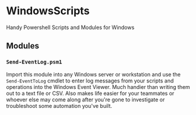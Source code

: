 # WindowsScripts
 Handy Powershell Scripts and Modules for Windows

## Modules

### `Send-EventLog.psm1`

Import this module into any Windows server or workstation and use the `Send-EventToLog` cmdlet to enter log messages from your scripts and operations into the Windows Event Viewer. Much handier than writing them out to a text file or CSV. Also makes life easier for your teammates or whoever else may come along after you're gone to investigate or troubleshoot some automation you've built.